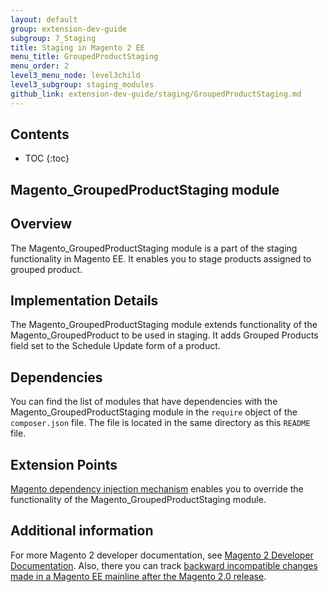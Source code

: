 ```yaml
---
layout: default
group: extension-dev-guide
subgroup: 7_Staging
title: Staging in Magento 2 EE
menu_title: GroupedProductStaging
menu_order: 2
level3_menu_node: level3child
level3_subgroup: staging_modules
github_link: extension-dev-guide/staging/GroupedProductStaging.md
---
```


<h2>Contents</h2>

* TOC
{:toc}

<h2>Magento_GroupedProductStaging module</h2>

## Overview

The Magento_GroupedProductStaging module is a part of the staging functionality in Magento EE. It enables you to stage products assigned to grouped product.

## Implementation Details

The Magento_GroupedProductStaging module extends functionality of the Magento_GroupedProduct to be used in staging. It adds Grouped Products field set to the Schedule Update form of a product.

## Dependencies

You can find the list of modules that have dependencies with the Magento_GroupedProductStaging module in the `require` object of the `composer.json` file. The file is located in the same directory as this `README` file.

## Extension Points

[Magento dependency injection mechanism](http://devdocs.magento.com/guides/v2.1/extension-dev-guide/depend-inj.html) enables you to override the functionality of the Magento_GroupedProductStaging module.

## Additional information

For more Magento 2 developer documentation, see [Magento 2 Developer Documentation](http://devdocs.magento.com). Also, there you can track [backward incompatible changes made in a Magento EE mainline after the Magento 2.0 release](http://devdocs.magento.com/guides/v2.0/release-notes/changes/ee_changes.html).